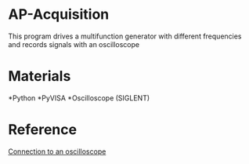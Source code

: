 # AP-Acquisition
This program drives a multifunction generator with different frequencies and records signals with an oscilloscope

# Materials
*Python
*PyVISA
*Oscilloscope (SIGLENT)

# Reference
[Connection to an oscilloscope](https://rightcode.co.jp/blog/information-technology/python-oscilloscope-remote-control-screen-capture)
